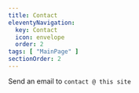 ```yaml
---
title: Contact
eleventyNavigation:
  key: Contact
  icon: envelope
  order: 2
tags: [ "MainPage" ]
sectionOrder: 2
---
```


Send an email to `contact @ this site`
